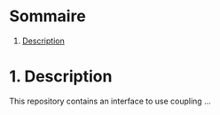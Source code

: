 <!-- ========================================= -->
# Sommaire
<!-- ========================================= -->

1. [Description](#Description)

<!-- ========================================= -->
# 1. Description <a name="Description"></a>
<!-- ========================================= -->

This repository contains an interface to use coupling ...
